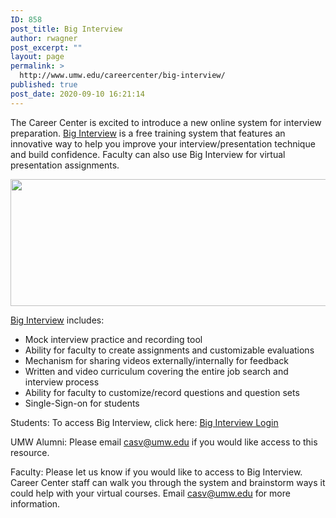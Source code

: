 ```yaml
---
ID: 858
post_title: Big Interview
author: rwagner
post_excerpt: ""
layout: page
permalink: >
  http://www.umw.edu/careercenter/big-interview/
published: true
post_date: 2020-09-10 16:21:14
---
```

The Career Center is excited to introduce a new online system for interview preparation. <a href="https://umw.biginterview.com/">Big Interview</a> is a free training system that features an innovative way to help you improve your interview/presentation technique and build confidence. Faculty can also use Big Interview for virtual presentation assignments.

<a href="https://umw.biginterview.com/"><img class="aligncenter wp-image-859 size-full" src="http://www.umw.edu/careercenter/wp-content/uploads/sites/41/2020/09/BigInterview_Logo_BlackPNG.png" alt="" width="1000" height="203" /></a>

<a href="https://umw.biginterview.com/">Big Interview</a> includes:
<ul>
 	<li>Mock interview practice and recording tool</li>
 	<li>Ability for faculty to create assignments and customizable evaluations</li>
 	<li>Mechanism for sharing videos externally/internally for feedback</li>
 	<li>Written and video curriculum covering the entire job search and interview process</li>
 	<li>Ability for faculty to customize/record questions and question sets</li>
 	<li>Single-Sign-on for students</li>
</ul>
Students: To access Big Interview, click here: <a href="https://umw.biginterview.com/">Big Interview Login</a>

UMW Alumni: Please email <a href="mailto:casv@umw.edu">casv@umw.edu</a> if you would like access to this resource.

Faculty: Please let us know if you would like to access to Big Interview. Career Center staff can walk you through the system and brainstorm ways it could help with your virtual courses. Email <a href="mailto:casv@umw.edu">casv@umw.edu</a> for more information.